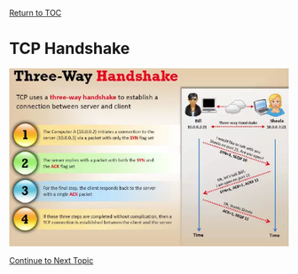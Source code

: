 <a href="https://github.com/CyberTrainingUSAF/08-Network-Programming/blob/master/00-Table-of-Contents.md" > Return to TOC </a>

# TCP Handshake

![](../.gitbook/assets/image%20%2812%29.png)

<a href="https://github.com/CyberTrainingUSAF/08-Network-Programming/blob/master/06-osi-layer-4/tcp-teardown.md" > Continue to Next Topic </a>
